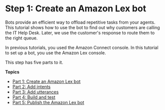 # Step 1: Create an Amazon Lex bot<a name="tutorial1-create-amazon-lex-bot"></a>

Bots provide an efficient way to offload repetitive tasks from your agents\. This tutorial shows how to use the bot to find out why customers are calling the IT Help Desk\. Later, we use the customer's response to route them to the right queue\.

In previous tutorials, you used the Amazon Connect console\. In this tutorial to set up a bot, you use the Amazon Lex console\.

This step has five parts to it\.

**Topics**
+ [Part 1: Create an Amazon Lex bot](tutorial1-create-amazon-lex-bot-step1.md)
+ [Part 2: Add intents](tutorial-lex-bot-intents.md)
+ [Part 3: Add utterances](tutorial1-add-sample-utterances.md)
+ [Part 4: Build and test](tutorial-lex-bot-build.md)
+ [Part 5: Publish the Amazon Lex bot](tutorial1-lex-bot-publish.md)